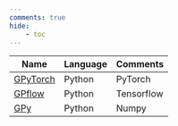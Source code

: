 ```yaml
---
comments: true
hide:
    - toc
---
```


| Name | Language | Comments |
| ---- | -------- | -------- |
| [GPyTorch](https://gpytorch.ai/) | Python | PyTorch |
| [GPflow](https://www.gpflow.org/) | Python | Tensorflow |
| [GPy](https://sheffieldml.github.io/GPy/) | Python | Numpy |

